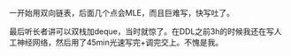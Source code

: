 一开始用双向链表，后面几个点会MLE，而且巨难写，快写吐了。

最后听长者讲可以双栈加deque，当时就惊了。在DDL之前3h的时候我还在写人工神经网络，然后用了45min光速写完+调完交上。不愧是我。